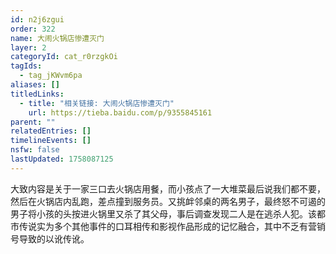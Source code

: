```yaml
---
id: n2j6zgui
order: 322
name: 大闹火锅店惨遭灭门
layer: 2
categoryId: cat_r0rzgkOi
tagIds:
  - tag_jKWvm6pa
aliases: []
titledLinks:
  - title: "相关链接: 大闹火锅店惨遭灭门"
    url: https://tieba.baidu.com/p/9355845161
parent: ""
relatedEntries: []
timelineEvents: []
nsfw: false
lastUpdated: 1758087125
---
```


大致内容是关于一家三口去火锅店用餐，而小孩点了一大堆菜最后说我们都不要，然后在火锅店内乱跑，差点撞到服务员。又挑衅邻桌的两名男子，最终怒不可遏的男子将小孩的头按进火锅里又杀了其父母，事后调查发现二人是在逃杀人犯。该都市传说实为多个其他事件的口耳相传和影视作品形成的记忆融合，其中不乏有营销号导致的以讹传讹。